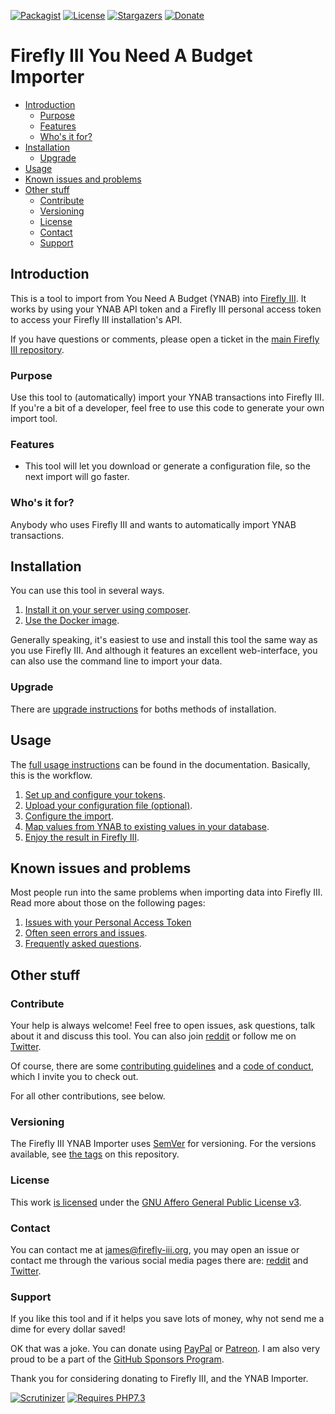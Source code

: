 [![Packagist][packagist-shield]][packagist-uri]
[![License][license-shield]][license-uri]
[![Stargazers][stars-shield]][stars-url]
[![Donate][donate-shield]][donate-uri]

# Firefly III You Need A Budget Importer

<!-- MarkdownTOC autolink="true" -->

- [Introduction](#introduction)
	- [Purpose](#purpose)
	- [Features](#features)
	- [Who's it for?](#whos-it-for)
- [Installation](#installation)
	- [Upgrade](#upgrade)
- [Usage](#usage)
- [Known issues and problems](#known-issues-and-problems)
- [Other stuff](#other-stuff)
	- [Contribute](#contribute)
	- [Versioning](#versioning)
	- [License](#license)
	- [Contact](#contact)
	- [Support](#support)

<!-- /MarkdownTOC -->

## Introduction

This is a tool to import from You Need A Budget (YNAB) into [Firefly III](https://github.com/firefly-iii/firefly-iii). It works by using your YNAB API token and a Firefly III personal access token to access your Firefly III installation's API.

If you have questions or comments, please open a ticket in the [main Firefly III repository](https://github.com/firefly-iii/firefly-iii/issues).

### Purpose

Use this tool to (automatically) import your YNAB transactions into Firefly III. If you're a bit of a developer, feel free to use this code to generate your own import tool.

### Features

* This tool will let you download or generate a configuration file, so the next import will go faster.

### Who's it for?

Anybody who uses Firefly III and wants to automatically import YNAB transactions.

## Installation

You can use this tool in several ways.

1. [Install it on your server using composer](https://docs.firefly-iii.org/other-data-importers/install/self_hosted/).
2. [Use the Docker image](https://docs.firefly-iii.org/other-data-importers/install/docker/).

Generally speaking, it's easiest to use and install this tool the same way as you use Firefly III. And although it features an excellent web-interface, you can also use the command line to import your data.

### Upgrade

There are [upgrade instructions](https://docs.firefly-iii.org/other-data-importers/upgrade/) for boths methods of installation.

## Usage

The [full usage instructions](https://docs.firefly-iii.org/other-data-importers/) can be found in the documentation. Basically, this is the workflow.

1. [Set up and configure your tokens](https://docs.firefly-iii.org/other-data-importers/install/configure/).
2. [Upload your configuration file (optional)](https://docs.firefly-iii.org/other-data-importers/usage/upload/).
3. [Configure the import](https://docs.firefly-iii.org/other-data-importers/usage/configure/).
4. [Map values from YNAB to existing values in your database](https://docs.firefly-iii.org/other-data-importers/usage/map/).
5. [Enjoy the result in Firefly III](https://github.com/firefly-iii/firefly-iii).

## Known issues and problems

Most people run into the same problems when importing data into Firefly III. Read more about those on the following pages:

1. [Issues with your Personal Access Token](https://docs.firefly-iii.org/other-data-importers/errors/token_errors/)
2. [Often seen errors and issues](https://docs.firefly-iii.org/other-data-importers/errors/freq_errors/).
3. [Frequently asked questions](https://docs.firefly-iii.org/other-data-importers/errors/freq_questions/).

## Other stuff

### Contribute

Your help is always welcome! Feel free to open issues, ask questions, talk about it and discuss this tool. You can also join [reddit](https://www.reddit.com/r/FireflyIII/) or follow me on [Twitter](https://twitter.com/Firefly_III).

Of course, there are some [contributing guidelines](https://github.com/firefly-iii/ynab-importer/blob/main/.github/contributing.md) and a [code of conduct](https://github.com/firefly-iii/ynab-importer/blob/main/.github/code_of_conduct.md), which I invite you to check out.

For all other contributions, see below.

### Versioning

The Firefly III YNAB Importer uses [SemVer](https://semver.org/) for versioning. For the versions available, see [the tags](https://github.com/firefly-iii/ynab-importer/tags) on this repository.

### License

This work [is licensed](https://github.com/firefly-iii/ynab-importer/blob/main/LICENSE) under the [GNU Affero General Public License v3](https://www.gnu.org/licenses/agpl-3.0.html).

### Contact

You can contact me at [james@firefly-iii.org](mailto:james@firefly-iii.org), you may open an issue or contact me through the various social media pages there are: [reddit](https://www.reddit.com/r/FireflyIII/) and [Twitter](https://twitter.com/Firefly_III).

### Support

If you like this tool and if it helps you save lots of money, why not send me a dime for every dollar saved!

OK that was a joke. You can donate using [PayPal](https://www.paypal.com/cgi-bin/webscr?cmd=_s-xclick&hosted_button_id=L62W7DVD5ETPC&source=url) or [Patreon](https://www.patreon.com/jc5). I am also very proud to be a part of the [GitHub Sponsors Program](https://github.com/sponsors/JC5).

Thank you for considering donating to Firefly III, and the YNAB Importer.

[![Scrutinizer][scrutinizer-shield]][scrutinizer-url]
[![Requires PHP7.3][php-shield]][php-uri]

[scrutinizer-shield]: https://img.shields.io/scrutinizer/g/firefly-iii/ynab-importer.svg?style=flat-square
[scrutinizer-url]: https://scrutinizer-ci.com/g/firefly-iii/ynab-importer/
[php-shield]: https://img.shields.io/badge/php-7.3-red.svg?style=flat-square
[php-uri]: https://secure.php.net/downloads.php
[packagist-shield]: https://img.shields.io/packagist/v/firefly-iii/ynab-importer.svg?style=flat-square
[packagist-uri]: https://packagist.org/packages/firefly-iii/ynab-importer
[license-shield]: https://img.shields.io/github/license/firefly-iii/ynab-importer.svg?style=flat-square
[license-uri]: https://www.gnu.org/licenses/agpl-3.0.html
[stars-shield]: https://img.shields.io/github/stars/firefly-iii/ynab-importer.svg?style=flat-square
[stars-url]: https://github.com/firefly-iii/ynab-importer/stargazers
[donate-shield]: https://img.shields.io/badge/donate-%24%20%E2%82%AC-brightgreen?style=flat-square
[donate-uri]: #support
